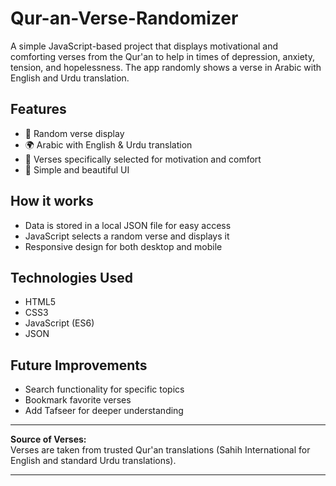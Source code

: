 # Qur-an-Verse-Randomizer

A simple JavaScript-based project that displays motivational and comforting verses from the Qur'an to help in times of depression, anxiety, tension, and hopelessness. The app randomly shows a verse in Arabic with English and Urdu translation.

## Features
- 📖 Random verse display
- 🌍 Arabic with English & Urdu translation
- 🎯 Verses specifically selected for motivation and comfort
- 📱 Simple and beautiful UI

## How it works
- Data is stored in a local JSON file for easy access
- JavaScript selects a random verse and displays it
- Responsive design for both desktop and mobile

## Technologies Used
- HTML5
- CSS3
- JavaScript (ES6)
- JSON

## Future Improvements
- Search functionality for specific topics
- Bookmark favorite verses
- Add Tafseer for deeper understanding

---

**Source of Verses:**  
Verses are taken from trusted Qur'an translations (Sahih International for English and standard Urdu translations).

---